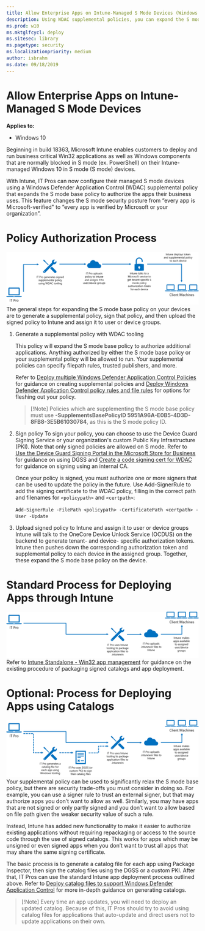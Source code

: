 ```yaml
---
title: Allow Enterprise Apps on Intune-Managed S Mode Devices (Windows 10)
description: Using WDAC supplemental policies, you can expand the S mode base policy on your Intune-managed devices.
ms.prod: w10
ms.mktglfcycl: deploy
ms.sitesec: library
ms.pagetype: security
ms.localizationpriority: medium
author: isbrahm
ms.date: 09/18/2019
---
```


# Allow Enterprise Apps on Intune-Managed S Mode Devices

**Applies to:**

-   Windows 10

Beginning in build 18363, Microsoft Intune enables customers to deploy and run business critical Win32 applications as well as Windows components that are normally blocked in S mode (ex. PowerShell) on their Intune-managed Windows 10 in S mode (S mode) devices. 

With Intune, IT Pros can now configure their managed S mode devices using a Windows Defender Application Control (WDAC) supplemental policy that expands the S mode base policy to authorize the apps their business uses. This feature changes the S mode security posture from “every app is Microsoft-verified" to “every app is verified by Microsoft or your organization”. 

# Policy Authorization Process
![Policy Authorization](images/wdac-intune-policy-authorization.png)
The general steps for expanding the S mode base policy on your devices are to generate a supplemental policy, sign that policy, and then upload the signed policy to Intune and assign it to user or device groups.
1. Generate a supplemental policy with WDAC tooling

    This policy will expand the S mode base policy to authorize additional applications. Anything authorized by either the S mode base policy or your supplemental policy will be allowed to run. Your supplemental policies can specify filepath rules, trusted publishers, and more. 

    Refer to [Deploy multiple Windows Defender Application Control Policies](deploy-multiple-windows-defender-application-control-policies.md) for guidance on creating supplemental policies and [Deploy Windows Defender Application Control policy rules and file rules](windows-defender-application-control\select-types-of-rules-to-create.md) for options for fleshing out your policy.

    > [!Note] Policies which are supplementing the S mode base policy must use **-SupplementsBasePolicyID 5951A96A-E0B5-4D3D-8FB8-3E5B61030784**, as this is the S mode policy ID.
2. Sign policy
    To sign your policy, you can choose to use the Device Guard Signing Service or your organization's custom Public Key Infrastructure (PKI). Note that only signed policies are allowed on S mode. Refer to [Use the Device Guard Signing Portal in the Microsoft Store for Business](use-device-guard-signing-portal-in-microsoft-store-for-business.md) for guidance on using DGSS and [Create a code signing cert for WDAC](create-code-signing-cert-for-windows-defender-application-control.md) for guidance on signing using an internal CA.

    Once your policy is signed, you must authorize one or more signers that can be used to update the policy in the future. Use Add-SignerRule to add the signing certificate to the WDAC policy, filling in the correct path and filenames for `<policypath>` and `<certpath>`: 
       
    `Add-SignerRule -FilePath <policypath> -CertificatePath <certpath> -User -Update`
3. Upload signed policy to Intune and assign it to user or device groups
    Intune will talk to the OneCore Device Unlock Service (OCDUS) on the backend to generate tenant- and device- specific authorization tokens. Intune then pushes down the corresponding authorization token and supplemental policy to each device in the assigned group. Together, these expand the S mode base policy on the device. 
    <!-- Intune link?-->

# Standard Process for Deploying Apps through Intune
![Deploying Apps through Intune](images/wdac-intune-app-deployment.png)
Refer to [Intune Standalone - Win32 app management](https://docs.microsoft.com/intune/apps-win32-app-management)  for guidance on the existing procedure of packaging signed catalogs and app deployment.

# Optional: Process for Deploying Apps using Catalogs
![Deploying Apps using Catalogs](images/wdac-intune-app-catalogs.png)
Your supplemental policy can be used to significantly relax the S mode base policy, but there are security trade-offs you must consider in doing so. For example, you can use a signer rule to trust an external signer, but that may authorize apps you don’t want to allow as well. Similarly, you may have apps that are not signed or only partly signed and you don’t want to allow based on file path given the weaker security value of such a rule. 

Instead, Intune has added new functionality to make it easier to authorize existing applications without requiring repackaging or access to the source code through the use of signed catalogs. This works for apps which may be unsigned or even signed apps when you don’t want to trust all apps that may share the same signing certificate.

The basic process is to generate a catalog file for each app using Package Inspector, then sign the catalog files using the DGSS or a custom PKI. After that, IT Pros can use the standard Intune app deployment process outlined above. Refer to [Deploy catalog files to support Windows Defender Application Control](deploy-catalog-files-to-support-windows-defender-application-control.md) for more in-depth guidance on generating catalogs. 

> [!Note] Every time an app updates, you will need to deploy an updated catalog. Because of this, IT Pros should try to avoid using catalog files for applications that auto-update and direct users not to update applications on their own.


